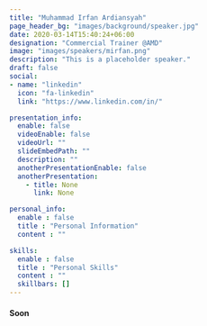```yaml
---
title: "Muhammad Irfan Ardiansyah"
page_header_bg: "images/background/speaker.jpg"
date: 2020-03-14T15:40:24+06:00
designation: "Commercial Trainer @AMD"
image: "images/speakers/mirfan.png"
description: "This is a placeholder speaker."
draft: false
social:
- name: "linkedin"
  icon: "fa-linkedin"
  link: "https://www.linkedin.com/in/"

presentation_info:
  enable: false
  videoEnable: false
  videoUrl: ""
  slideEmbedPath: ""
  description: ""
  anotherPresentationEnable: false
  anotherPresentation:
    - title: None
      link: None

personal_info:
  enable : false
  title : "Personal Information"
  content : ""

skills:
  enable : false
  title : "Personal Skills"
  content : ""
  skillbars: []
---
```


#### Soon

